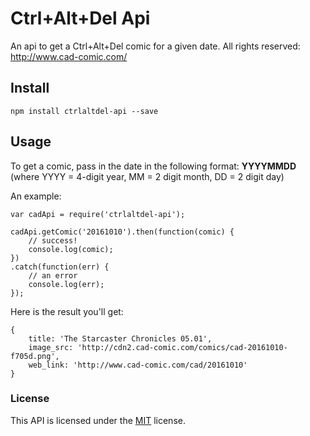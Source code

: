 # Ctrl+Alt+Del Api
An api to get a Ctrl+Alt+Del comic for a given date.
All rights reserved: http://www.cad-comic.com/

## Install

`npm install ctrlaltdel-api --save`

## Usage

To get a comic, pass in the date in the following format: **YYYYMMDD** 
(where YYYY = 4-digit year, MM = 2 digit month, DD = 2 digit day)

An example:

```
var cadApi = require('ctrlaltdel-api');

cadApi.getComic('20161010').then(function(comic) {
	// success!
	console.log(comic);
})
.catch(function(err) {
	// an error
	console.log(err);
});
```

Here is the result you'll get:

```
{
	title: 'The Starcaster Chronicles 05.01',
	image_src: 'http://cdn2.cad-comic.com/comics/cad-20161010-f705d.png',
	web_link: 'http://www.cad-comic.com/cad/20161010'
}
```

### License

This API is licensed under the [MIT](http://choosealicense.com/licenses/mit/) license.
